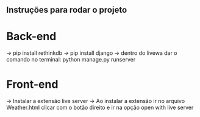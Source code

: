 ## Instruções para rodar o projeto


# Back-end

-> pip install rethinkdb
-> pip install django
-> dentro do livewa dar o comando no terminal: python manage.py runserver

# Front-end

-> Instalar a extensão live server
-> Ao instalar a extensão ir no arquivo Weather.html clicar com o botão direito e ir na opção open with live server
